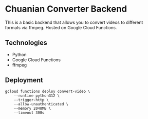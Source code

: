 # Chuanian Converter Backend

This is a basic backend that allows you to convert videos to different formats via ffmpeg.
Hosted on Google Cloud Functions.

## Technologies

- Python
- Google Cloud Functions
- ffmpeg

## Deployment

```
gcloud functions deploy convert-video \
    --runtime python312 \
    --trigger-http \
    --allow-unauthenticated \
    --memory 2048MB \
    --timeout 300s
```